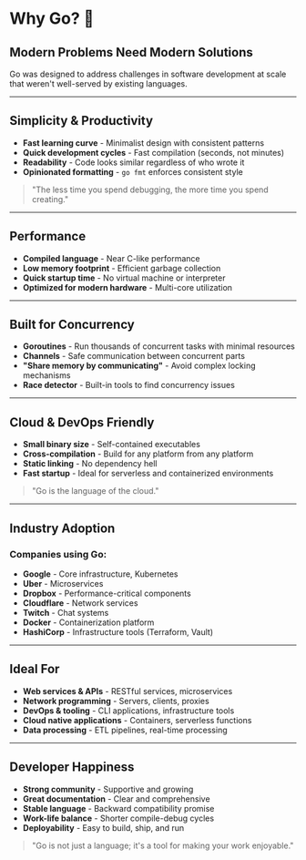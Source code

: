 # Why Go? 🤨

## Modern Problems Need Modern Solutions

Go was designed to address challenges in software development at scale that weren't well-served by existing languages.

---

## Simplicity & Productivity

- **Fast learning curve** - Minimalist design with consistent patterns
- **Quick development cycles** - Fast compilation (seconds, not minutes)
- **Readability** - Code looks similar regardless of who wrote it
- **Opinionated formatting** - `go fmt` enforces consistent style

> "The less time you spend debugging, the more time you spend creating."

---

## Performance

- **Compiled language** - Near C-like performance
- **Low memory footprint** - Efficient garbage collection
- **Quick startup time** - No virtual machine or interpreter
- **Optimized for modern hardware** - Multi-core utilization

---

## Built for Concurrency

- **Goroutines** - Run thousands of concurrent tasks with minimal resources
- **Channels** - Safe communication between concurrent parts
- **"Share memory by communicating"** - Avoid complex locking mechanisms
- **Race detector** - Built-in tools to find concurrency issues

---

## Cloud & DevOps Friendly

- **Small binary size** - Self-contained executables
- **Cross-compilation** - Build for any platform from any platform
- **Static linking** - No dependency hell
- **Fast startup** - Ideal for serverless and containerized environments

> "Go is the language of the cloud."

---

## Industry Adoption

### Companies using Go:

- **Google** - Core infrastructure, Kubernetes
- **Uber** - Microservices
- **Dropbox** - Performance-critical components
- **Cloudflare** - Network services
- **Twitch** - Chat systems
- **Docker** - Containerization platform
- **HashiCorp** - Infrastructure tools (Terraform, Vault)

---

## Ideal For

- **Web services & APIs** - RESTful services, microservices
- **Network programming** - Servers, clients, proxies
- **DevOps & tooling** - CLI applications, infrastructure tools
- **Cloud native applications** - Containers, serverless functions
- **Data processing** - ETL pipelines, real-time processing

---

## Developer Happiness

- **Strong community** - Supportive and growing
- **Great documentation** - Clear and comprehensive
- **Stable language** - Backward compatibility promise
- **Work-life balance** - Shorter compile-debug cycles
- **Deployability** - Easy to build, ship, and run

> "Go is not just a language; it's a tool for making your work enjoyable."
